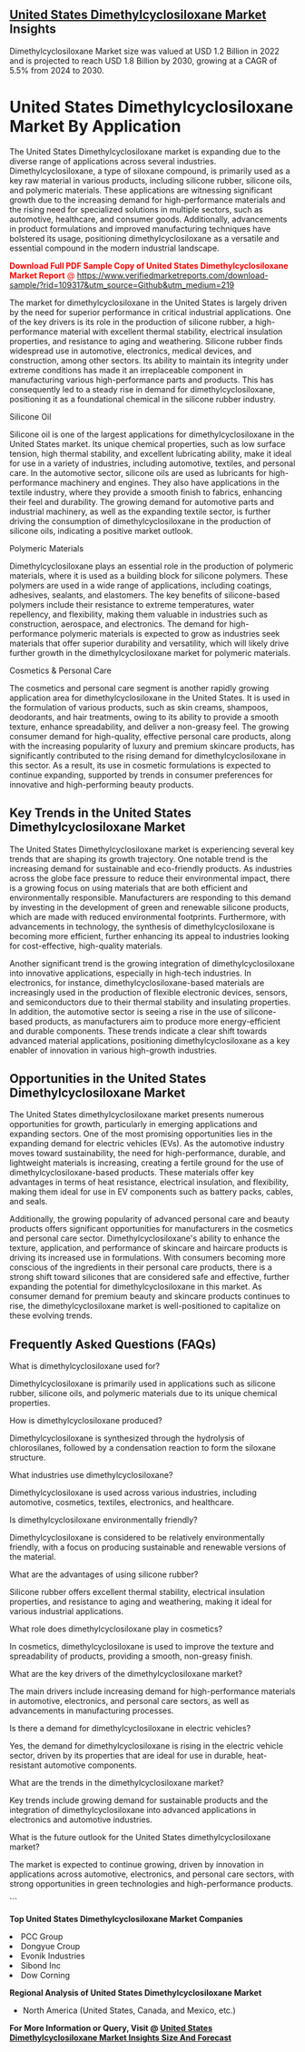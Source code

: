 <h2><a href="https://www.verifiedmarketreports.com/download-sample/?rid=109317&amp;utm_source=Github&amp;utm_medium=219" target="_blank">United States Dimethylcyclosiloxane Market</a> Insights</h2><p>Dimethylcyclosiloxane Market size was valued at USD 1.2 Billion in 2022 and is projected to reach USD 1.8 Billion by 2030, growing at a CAGR of 5.5% from 2024 to 2030.</p><p> <h1>United States Dimethylcyclosiloxane Market By Application</h1> <p>The United States Dimethylcyclosiloxane market is expanding due to the diverse range of applications across several industries. Dimethylcyclosiloxane, a type of siloxane compound, is primarily used as a key raw material in various products, including silicone rubber, silicone oils, and polymeric materials. These applications are witnessing significant growth due to the increasing demand for high-performance materials and the rising need for specialized solutions in multiple sectors, such as automotive, healthcare, and consumer goods. Additionally, advancements in product formulations and improved manufacturing techniques have bolstered its usage, positioning dimethylcyclosiloxane as a versatile and essential compound in the modern industrial landscape. <p><span class=""><span style="color: #ff0000;"><strong>Download Full PDF Sample Copy of United States Dimethylcyclosiloxane Market Report</strong> @ </span><a href="https://www.verifiedmarketreports.com/download-sample/?rid=109317&amp;utm_source=Github&amp;utm_medium=219" target="_blank">https://www.verifiedmarketreports.com/download-sample/?rid=109317&amp;utm_source=Github&amp;utm_medium=219</a></span></p> The market for dimethylcyclosiloxane in the United States is largely driven by the need for superior performance in critical industrial applications. One of the key drivers is its role in the production of silicone rubber, a high-performance material with excellent thermal stability, electrical insulation properties, and resistance to aging and weathering. Silicone rubber finds widespread use in automotive, electronics, medical devices, and construction, among other sectors. Its ability to maintain its integrity under extreme conditions has made it an irreplaceable component in manufacturing various high-performance parts and products. This has consequently led to a steady rise in demand for dimethylcyclosiloxane, positioning it as a foundational chemical in the silicone rubber industry. <p>Silicone Oil</p> <p>Silicone oil is one of the largest applications for dimethylcyclosiloxane in the United States market. Its unique chemical properties, such as low surface tension, high thermal stability, and excellent lubricating ability, make it ideal for use in a variety of industries, including automotive, textiles, and personal care. In the automotive sector, silicone oils are used as lubricants for high-performance machinery and engines. They also have applications in the textile industry, where they provide a smooth finish to fabrics, enhancing their feel and durability. The growing demand for automotive parts and industrial machinery, as well as the expanding textile sector, is further driving the consumption of dimethylcyclosiloxane in the production of silicone oils, indicating a positive market outlook. <p>Polymeric Materials</p> <p>Dimethylcyclosiloxane plays an essential role in the production of polymeric materials, where it is used as a building block for silicone polymers. These polymers are used in a wide range of applications, including coatings, adhesives, sealants, and elastomers. The key benefits of silicone-based polymers include their resistance to extreme temperatures, water repellency, and flexibility, making them valuable in industries such as construction, aerospace, and electronics. The demand for high-performance polymeric materials is expected to grow as industries seek materials that offer superior durability and versatility, which will likely drive further growth in the dimethylcyclosiloxane market for polymeric materials. <p>Cosmetics & Personal Care</p> <p>The cosmetics and personal care segment is another rapidly growing application area for dimethylcyclosiloxane in the United States. It is used in the formulation of various products, such as skin creams, shampoos, deodorants, and hair treatments, owing to its ability to provide a smooth texture, enhance spreadability, and deliver a non-greasy feel. The growing consumer demand for high-quality, effective personal care products, along with the increasing popularity of luxury and premium skincare products, has significantly contributed to the rising demand for dimethylcyclosiloxane in this sector. As a result, its use in cosmetic formulations is expected to continue expanding, supported by trends in consumer preferences for innovative and high-performing beauty products. <h2>Key Trends in the United States Dimethylcyclosiloxane Market</h2> <p>The United States Dimethylcyclosiloxane market is experiencing several key trends that are shaping its growth trajectory. One notable trend is the increasing demand for sustainable and eco-friendly products. As industries across the globe face pressure to reduce their environmental impact, there is a growing focus on using materials that are both efficient and environmentally responsible. Manufacturers are responding to this demand by investing in the development of green and renewable silicone products, which are made with reduced environmental footprints. Furthermore, with advancements in technology, the synthesis of dimethylcyclosiloxane is becoming more efficient, further enhancing its appeal to industries looking for cost-effective, high-quality materials. <p>Another significant trend is the growing integration of dimethylcyclosiloxane into innovative applications, especially in high-tech industries. In electronics, for instance, dimethylcyclosiloxane-based materials are increasingly used in the production of flexible electronic devices, sensors, and semiconductors due to their thermal stability and insulating properties. In addition, the automotive sector is seeing a rise in the use of silicone-based products, as manufacturers aim to produce more energy-efficient and durable components. These trends indicate a clear shift towards advanced material applications, positioning dimethylcyclosiloxane as a key enabler of innovation in various high-growth industries. <h2>Opportunities in the United States Dimethylcyclosiloxane Market</h2> <p>The United States dimethylcyclosiloxane market presents numerous opportunities for growth, particularly in emerging applications and expanding sectors. One of the most promising opportunities lies in the expanding demand for electric vehicles (EVs). As the automotive industry moves toward sustainability, the need for high-performance, durable, and lightweight materials is increasing, creating a fertile ground for the use of dimethylcyclosiloxane-based products. These materials offer key advantages in terms of heat resistance, electrical insulation, and flexibility, making them ideal for use in EV components such as battery packs, cables, and seals. <p>Additionally, the growing popularity of advanced personal care and beauty products offers significant opportunities for manufacturers in the cosmetics and personal care sector. Dimethylcyclosiloxane's ability to enhance the texture, application, and performance of skincare and haircare products is driving its increased use in formulations. With consumers becoming more conscious of the ingredients in their personal care products, there is a strong shift toward silicones that are considered safe and effective, further expanding the potential for dimethylcyclosiloxane in this market. As consumer demand for premium beauty and skincare products continues to rise, the dimethylcyclosiloxane market is well-positioned to capitalize on these evolving trends. <h2>Frequently Asked Questions (FAQs)</h2> <p>What is dimethylcyclosiloxane used for?</p> <p>Dimethylcyclosiloxane is primarily used in applications such as silicone rubber, silicone oils, and polymeric materials due to its unique chemical properties.</p> <p>How is dimethylcyclosiloxane produced?</p> <p>Dimethylcyclosiloxane is synthesized through the hydrolysis of chlorosilanes, followed by a condensation reaction to form the siloxane structure.</p> <p>What industries use dimethylcyclosiloxane?</p> <p>Dimethylcyclosiloxane is used across various industries, including automotive, cosmetics, textiles, electronics, and healthcare.</p> <p>Is dimethylcyclosiloxane environmentally friendly?</p> <p>Dimethylcyclosiloxane is considered to be relatively environmentally friendly, with a focus on producing sustainable and renewable versions of the material.</p> <p>What are the advantages of using silicone rubber?</p> <p>Silicone rubber offers excellent thermal stability, electrical insulation properties, and resistance to aging and weathering, making it ideal for various industrial applications.</p> <p>What role does dimethylcyclosiloxane play in cosmetics?</p> <p>In cosmetics, dimethylcyclosiloxane is used to improve the texture and spreadability of products, providing a smooth, non-greasy finish.</p> <p>What are the key drivers of the dimethylcyclosiloxane market?</p> <p>The main drivers include increasing demand for high-performance materials in automotive, electronics, and personal care sectors, as well as advancements in manufacturing processes.</p> <p>Is there a demand for dimethylcyclosiloxane in electric vehicles?</p> <p>Yes, the demand for dimethylcyclosiloxane is rising in the electric vehicle sector, driven by its properties that are ideal for use in durable, heat-resistant automotive components.</p> <p>What are the trends in the dimethylcyclosiloxane market?</p> <p>Key trends include growing demand for sustainable products and the integration of dimethylcyclosiloxane into advanced applications in electronics and automotive industries.</p> <p>What is the future outlook for the United States dimethylcyclosiloxane market?</p> <p>The market is expected to continue growing, driven by innovation in applications across automotive, electronics, and personal care sectors, with strong opportunities in green technologies and high-performance products.</p> ```</p><p><strong>Top United States Dimethylcyclosiloxane Market Companies</strong></p><div data-test-id=""><p><li>PCC Group</li><li> Dongyue Croup</li><li> Evonik Industries</li><li> Sibond Inc</li><li> Dow Corning</li></p><div><strong>Regional Analysis of&nbsp;United States Dimethylcyclosiloxane Market</strong></div><ul><li dir="ltr"><p dir="ltr">North America&nbsp;(United States, Canada, and Mexico, etc.)</p></li></ul><p><strong>For More Information or Query, Visit @&nbsp;</strong><strong><a href="https://www.verifiedmarketreports.com/product/global-dimethylcyclosiloxane-market-2019-by-manufacturers-regions-type-and-application-forecast-to-2024/?utm_source=Github&amp;utm_medium=219" target="_blank">United States Dimethylcyclosiloxane Market Insights Size And Forecast</a></strong></p></div>
